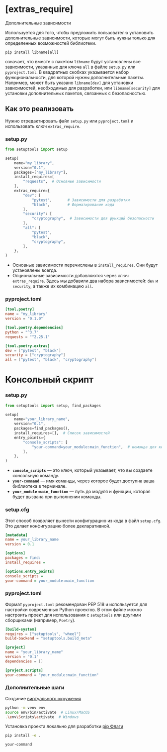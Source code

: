 # [extras_require]
Дополнительные зависимости

Используется для того, чтобы предложить пользователю установить дополнительные зависимости,
которые могут быть нужны только для определенных возможностей библиотеки.


```
pip install libname[all]
```
означает, что вместе с пакетом `libname` будут установлены все зависимости,
указанные для ключа `all` в файле `setup.py` или `pyproject.toml`.
В квадратных скобках указывается набор функциональности, для которой нужны дополнительные пакеты.
Например, может быть указано `libname[dev]` для установки зависимостей, необходимых для разработки,
или `libname[security]` для установки дополнительных пакетов, связанных с безопасностью.

## Как это реализовать

Нужно отредактировать файл `setup.py` или `pyproject.toml` и использовать ключ `extras_require`.

### setup.py
```python
from setuptools import setup

setup(
    name="my_library",
    version="0.1",
    packages=["my_library"],
    install_requires=[
        "requests",  # Основные зависимости
    ],
    extras_require={
        "dev": [
            "pytest",       # Зависимости для разработки
            "black",        # Форматирование кода
        ],
        "security": [
            "cryptography",  # Зависимости для функций безопасности
        ],
        "all": [
            "pytest",
            "black",
            "cryptography",
        ],
    },
)
```
- Основные зависимости перечислены в `install_requires`. Они будут установлены всегда.
- Опциональные зависимости добавляются через ключ `extras_require`.
Здесь мы добавили два набора зависимостей: `dev` и `security`, а также их комбинацию `all`.


### pyproject.toml

```toml
[tool.poetry]
name = "my_library"
version = "0.1.0"

[tool.poetry.dependencies]
python = "^3.7"
requests = "^2.25.1"

[tool.poetry.extras]
dev = ["pytest", "black"]
security = ["cryptography"]
all = ["pytest", "black", "cryptography"]
```


















# Консольный скрипт

### setup.py

```python
from setuptools import setup, find_packages

setup(
    name="your_library_name",
    version="0.1",
    packages=find_packages(),
    install_requires=[],  # Список зависимостей
    entry_points={
        "console_scripts": [
            "your-command=your_module:main_function",  # команда для консоли = модуль:функция
        ],
    },
)
```

- **`console_scripts`** — это ключ, который указывает, что вы создаете консольную команду.
- **`your-command`** — имя команды, через которое будет доступна ваша библиотека в терминале.
- **`your_module:main_function`** — путь до модуля и функции, которая будет вызвана при выполнении команды.

### setup.cfg

Этот способ позволяет вынести конфигурацию из кода в файл `setup.cfg`. Это делает конфигурацию более декларативной.

```ini
[metadata]
name = your_library_name
version = 0.1

[options]
packages = find:
install_requires =

[options.entry_points]
console_scripts =
your-command = your_module:main_function
```


### pyproject.toml

Формат `pyproject.toml` рекомендован PEP 518 и используется для настройки современных Python проектов.
В этом файле можно настроить проект для использования с `setuptools` или другими сборщиками (например, `Poetry`).

```toml
[build-system]
requires = ["setuptools", "wheel"]
build-backend = "setuptools.build_meta"

[project]
name = "your_library_name"
version = "0.1"
dependencies = []

[project.scripts]
your-command = "your_module:main_function"
```


### Дополнительные шаги

Создание [виртуального окружения](?Languages/Python/bash/venv)
```bash
python -m venv env
source env/bin/activate  # Linux/MacOS
.\env\Scripts\activate  # Windows
```

Установка проекта локально для разработки
[pip Флаги](?Languages/Python/bash/Flags%20cmd%20pip)
```bash
pip install -e .
```
```bash
your-command
```
